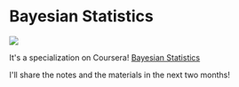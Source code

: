 # Bayesian Statistics

![](https://github.com/guotree/BayesianStatistics/blob/main/image/BayesianSpecial.png)

It's a specialization on Coursera! [Bayesian Statistics](https://www.coursera.org/specializations/bayesian-statistics)


I'll share the notes and the materials in the next two months!

